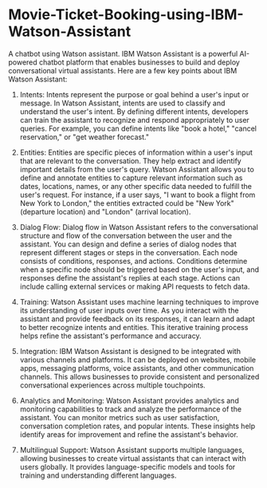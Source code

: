 # Movie-Ticket-Booking-using-IBM-Watson-Assistant
A chatbot using Watson assistant.
IBM Watson Assistant is a powerful AI-powered chatbot platform that enables businesses to build and deploy conversational virtual assistants. Here are a few key points about IBM Watson Assistant:

1. Intents: Intents represent the purpose or goal behind a user's input or message. In Watson Assistant, intents are used to classify and understand the user's intent. By defining different intents, developers can train the assistant to recognize and respond appropriately to user queries. For example, you can define intents like "book a hotel," "cancel reservation," or "get weather forecast."

2. Entities: Entities are specific pieces of information within a user's input that are relevant to the conversation. They help extract and identify important details from the user's query. Watson Assistant allows you to define and annotate entities to capture relevant information such as dates, locations, names, or any other specific data needed to fulfill the user's request. For instance, if a user says, "I want to book a flight from New York to London," the entities extracted could be "New York" (departure location) and "London" (arrival location).

3. Dialog Flow: Dialog flow in Watson Assistant refers to the conversational structure and flow of the conversation between the user and the assistant. You can design and define a series of dialog nodes that represent different stages or steps in the conversation. Each node consists of conditions, responses, and actions. Conditions determine when a specific node should be triggered based on the user's input, and responses define the assistant's replies at each stage. Actions can include calling external services or making API requests to fetch data.

4. Training: Watson Assistant uses machine learning techniques to improve its understanding of user inputs over time. As you interact with the assistant and provide feedback on its responses, it can learn and adapt to better recognize intents and entities. This iterative training process helps refine the assistant's performance and accuracy.

5. Integration: IBM Watson Assistant is designed to be integrated with various channels and platforms. It can be deployed on websites, mobile apps, messaging platforms, voice assistants, and other communication channels. This allows businesses to provide consistent and personalized conversational experiences across multiple touchpoints.

6. Analytics and Monitoring: Watson Assistant provides analytics and monitoring capabilities to track and analyze the performance of the assistant. You can monitor metrics such as user satisfaction, conversation completion rates, and popular intents. These insights help identify areas for improvement and refine the assistant's behavior.

7. Multilingual Support: Watson Assistant supports multiple languages, allowing businesses to create virtual assistants that can interact with users globally. It provides language-specific models and tools for training and understanding different languages.
